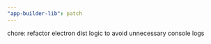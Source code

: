 ```yaml
---
"app-builder-lib": patch
---
```


chore: refactor electron dist logic to avoid unnecessary console logs
